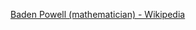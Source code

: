 ﻿[Baden Powell (mathematician) - Wikipedia](https://en.wikipedia.org/wiki/Baden_Powell_(mathematician))